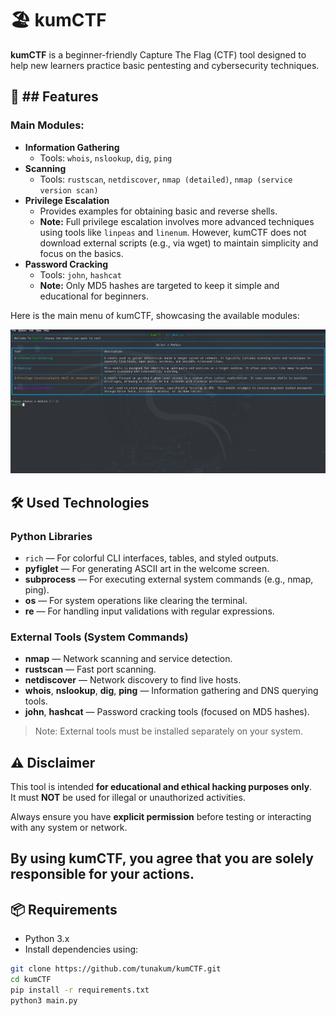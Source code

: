 # 🏖 kumCTF

**kumCTF** is a beginner-friendly Capture The Flag (CTF) tool designed to help new learners practice basic pentesting and cybersecurity techniques.


## 🎯 ## Features

### Main Modules:
- **Information Gathering**
  - Tools: `whois`, `nslookup`, `dig`, `ping`
- **Scanning**
  - Tools: `rustscan`, `netdiscover`, `nmap (detailed)`, `nmap (service version scan)`
- **Privilege Escalation**
  - Provides examples for obtaining basic and reverse shells.
  - **Note:** Full privilege escalation involves more advanced techniques using tools like `linpeas` and `linenum`. However, kumCTF does not download external scripts (e.g., via wget) to maintain simplicity and focus on the basics.
- **Password Cracking**
  - Tools: `john`, `hashcat`
  - **Note:** Only MD5 hashes are targeted to keep it simple and educational for beginners.

Here is the main menu of kumCTF, showcasing the available modules:

![kumCTF Main Menu](https://github.com/tunakum/kumCTF/blob/a957cab8ca7e42e4b45dd798978a6fd1de15e919/mainmenu.png)

## 🛠 Used Technologies

### Python Libraries
- `rich` — For colorful CLI interfaces, tables, and styled outputs.
- **pyfiglet** — For generating ASCII art in the welcome screen.
- **subprocess** — For executing external system commands (e.g., nmap, ping).
- **os** — For system operations like clearing the terminal.
- **re** — For handling input validations with regular expressions.

### External Tools (System Commands)
- **nmap** — Network scanning and service detection.
- **rustscan** — Fast port scanning.
- **netdiscover** — Network discovery to find live hosts.
- **whois**, **nslookup**, **dig**, **ping** — Information gathering and DNS querying tools.
- **john**, **hashcat** — Password cracking tools (focused on MD5 hashes).

> Note: External tools must be installed separately on your system.


## ⚠ Disclaimer

This tool is intended **for educational and ethical hacking purposes only**.  
It must **NOT** be used for illegal or unauthorized activities.

Always ensure you have **explicit permission** before testing or interacting with any system or network.

By using **kumCTF**, you agree that you are solely responsible for your actions.
---

## 📦 Requirements

- Python 3.x
- Install dependencies using:

```bash
git clone https://github.com/tunakum/kumCTF.git
cd kumCTF
pip install -r requirements.txt
python3 main.py
